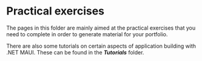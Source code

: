 # Practical exercises

The pages in this folder are mainly aimed at the practical exercises that you need to complete
in order to generate material for your portfolio.

There are also some tutorials on certain aspects of application building with .NET MAUI. These can be
found in the _**Tutorials**_ folder.
